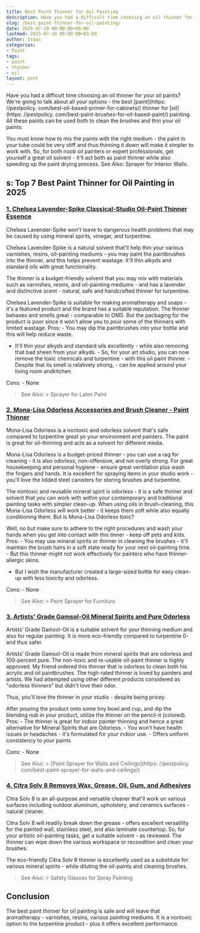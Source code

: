 ```yaml
---
title: Best Paint Thinner for Oil Painting
description: Have you had a difficult time choosing an oil thinner for your oil paints? We're going to talk about all your options - the best paint thinner for oil painting.
slug: /best-paint-thinner-for-oil-painting/
date: 2025-07-10 00:00:00+00:00
lastmod: 2025-07-10 00:00:00+03:00
author: Isaac
categories:
- Paint
tags:
- paint
- thinner
- oil
layout: post
---
```


Have you had a difficult time choosing an oil thinner for your oil paints? We're going to talk about all your options - the best [paint](https: //pestpolicy. com/best-oil-based-primer-for-cabinets/) thinner for [oil](https: //pestpolicy. com/best-paint-brushes-for-oil-based-paint/) painting. All these paints can be used both to clean the brushes and thin your oil paints.

You must know how to mix the paints with the right medium - the paint in your tube could be very stiff and thus thinning it down will make it simpler to work with. So, for both noob oil painters or expert professionals, get yourself a great oil solvent - it'll act both as paint thinner while also speeding up the paint drying process. See Also: Sprayer for Interior Walls.

##  s: Top 7 Best Paint Thinner for Oil Painting in 2025

###  [1. Chelsea Lavender-Spike Classical-Studio Oil-Paint Thinner Essence](https://www.amazon.com/dp/B00N1EFQGK/?tag=p-policy-20)

Chelsea Lavender-Spike won't leave to dangerous health problems that may be caused by using mineral spirits, vinegar, and turpentine.

Chelsea Lavender-Spike is a natural solvent that'll help thin your various varnishes, resins, oil-painting mediums - you may paint the paintbrushes into the thinner, and this helps prevent wastage. It'll thin alkyds and standard oils with great functionality.

The thinner is a budget-friendly solvent that you may mix with materials such as varnishes, resins, and oil-painting mediums - and has a lavender and distinctive scent - natural, safe and handcrafted thinner for turpentine.

Chelsea Lavender-Spike is suitable for making aromatherapy and soaps - it's a featured product and the brand has a suitable reputation. The thinner behaves and smells great - comparable to OMS. But the packaging for the product is poor since it won't allow you to pour some of the thinners with limited wastage. Pros: - You may dip the paintbrushes into your bottle and this will help reduce waste.

- It'll thin your alkyds and standard oils excellently - while also removing that bad sheen from your alkyds. - So, for your art studio, you can now remove the toxic chemicals and turpentine - with this oil paint thinner. - Despite that its smell is relatively strong, - can be applied around your living room andkitchen.

Cons: - None

> See Also: > Sprayer for Latex Paint

###  [2. Mona-Lisa Odorless Accessories and Brush Cleaner - Paint Thinner](https://www.amazon.com/dp/B002646NBS/?tag=p-policy-20)

Mona-Lisa Odorless is a nontoxic and odorless solvent that's safe compared to turpentine great yo your environment and painters. The paint is great for oil-thinning and acts as a solvent for different media.

Mona-Lisa Odorless is a budget-priced thinner - you can use a rag for cleaning - it is also odorless, non-offensive, and not overly strong. For great housekeeping and personal hygiene - ensure great ventilation plus wash the fingers and hands. It is excellent for spraying items in your studio work - you'll love the lidded steel canisters for storing brushes and turpentine.

The nontoxic and reusable mineral spirit is odorless - it is a safe thinner and solvent that you can work with within your contemporary and traditional painting tasks with simpler clean-up. When using oils in brush-cleaning, this Mona-Lisa Odorless will work better - it keeps them soft while also equally conditioning them. But is Mona-Lisa Odorless toxic?

Well, no but make sure to adhere to the right procedures and wash your hands when you get into contact with this tinner - keep off pets and kids. Pros: - You may use mineral spirits or thinner in cleaning the brushes - it'll maintain the brush hairs in a soft state ready for your next oil-painting time. - But this thinner might not work effectively for painters who have thinner-allergic skins.

- But I wish the manufacturer created a large-sized bottle for easy clean-up with less toxicity and odorless.

Cons: - None

> See Also: > Paint Sprayer for Furniture

###  [3. Artists' Grade Gamsol-Oil Mineral Spirits and Pure Odorless](https://www.amazon.com/dp/B0006IKCHW/?tag=p-policy-20)

Artists' Grade Gamsol-Oil is a suitable solvent for your thinning medium and also for regular painting. It is more eco-friendly compared to turpentine 0- and thus safer.

Artists' Grade Gamsol-Oil is made from mineral spirits that are odorless and 100-percent pure. The non-toxic and re-usable oil-paint thinner is highly approved. My friend ordered this thinner that is odorless to clean both his acrylic and oil paintbrushes. The high-rated thinner is loved by painters and artists. We had attempted using other different products considered as "odorless thinners" but didn't love their odor.

Thus, you'll love the thinner in your studio - despite being pricey.

After pouring the product onto some tiny bowl and cup, and dip the blending nub in your product, utilize the thinner on the pencil-it (colored). Pros: - The thinner is great for indoor painter thinning and hence a great alternative for Mineral Spirits that are Odorless. - You won't have health issues or headaches - it's formulated for your indoor use. - Offers uniform consistency to your paints

Cons: - None

> See Also: > [Paint Sprayer for Walls and Ceilings](https: //pestpolicy. com/best-paint-sprayer-for-walls-and-ceilings/)

###  [4. Citra Solv 8 Removes Wax, Grease, Oil, Gum, and Adhesives](https://www.amazon.com/dp/B00MC6E1AA/?tag=p-policy-20)

Citra Solv 8 is an all-purpose and versatile cleaner that'll work on various surfaces including outdoor aluminum, upholstery, and ceramics surfaces - natural cleaner.

Citra Solv 8 will readily break down the grease - offers excellent versatility for the painted wall, stainless steel, and also laminate countertop. So, for your artistic oil-painting tasks, get a suitable solvent - as reviewed. The thinner can wipe down the various workspace or recondition and clean your brushes.

The eco-friendly Citra Solv 8 thinner is excellently used as a substitute for various mineral spirits - while diluting the oil-paints and cleaning brushes.

> See Also: > Safety Glasses for Spray Painting

##  Conclusion

The best paint thinner for oil painting is safe and will leave that aromatherapy - varnishes, resins, various painting mediums. It is a nontoxic option to the turpentine product - plus it offers excellent performance.
